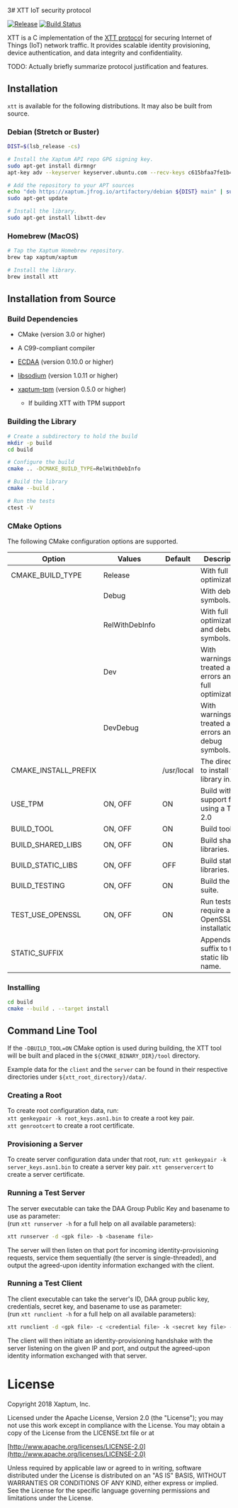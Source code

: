 3# XTT IoT security protocol

[![Release](https://img.shields.io/github/release/xaptum/xtt.svg)](https://github.com/xaptum/xtt/releases)
[![Build Status](https://travis-ci.org/xaptum/xtt.svg?branch=master)](https://travis-ci.org/xaptum/xtt)

XTT is a C implementation of the [XTT
protocol](https://xaptum.github.io/xtt-spec/) for securing Internet of
Things (IoT) network traffic.  It provides scalable identity
provisioning, device authentication, and data integrity and
confidentiality.

TODO: Actually briefly summarize protocol justification and features.

## Installation

`xtt` is available for the following distributions. It may also be
built from source.

### Debian (Stretch or Buster)

``` bash
DIST=$(lsb_release -cs)

# Install the Xaptum API repo GPG signing key.
sudo apt-get install dirmngr
apt-key adv --keyserver keyserver.ubuntu.com --recv-keys c615bfaa7fe1b4ca

# Add the repository to your APT sources
echo "deb https://xaptum.jfrog.io/artifactory/debian ${DIST} main" | sudo tee /etc/apt/sources.list.d/xaptum.list
sudo apt-get update

# Install the library.
sudo apt-get install libxtt-dev
```

### Homebrew (MacOS)

``` bash
# Tap the Xaptum Homebrew repository.
brew tap xaptum/xaptum

# Install the library.
brew install xtt
```

## Installation from Source

### Build Dependencies

* CMake (version 3.0 or higher)
* A C99-compliant compiler

* [ECDAA](https://github.com/xaptum/ecdaa) (version 0.10.0 or higher)
* [libsodium](https://github.com/jedisct1/libsodium) (version 1.0.11 or higher)
* [xaptum-tpm](https://github.com/xaptum/xaptum-tpm) (version 0.5.0 or higher)
  * If building XTT with TPM support

### Building the Library

```bash
# Create a subdirectory to hold the build
mkdir -p build
cd build

# Configure the build
cmake .. -DCMAKE_BUILD_TYPE=RelWithDebInfo

# Build the library
cmake --build .

# Run the tests
ctest -V
```

### CMake Options

The following CMake configuration options are supported.

| Option               | Values         | Default    | Description                                            |
|----------------------|----------------|------------|--------------------------------------------------------|
| CMAKE_BUILD_TYPE     | Release        |            | With full optimizations.                               |
|                      | Debug          |            | With debug symbols.                                    |
|                      | RelWithDebInfo |            | With full optimizations and debug symbols.             |
|                      | Dev            |            | With warnings treated as errors and full optimizations.|
|                      | DevDebug       |            | With warnings treated as errors and debug symbols.     |
| CMAKE_INSTALL_PREFIX |                | /usr/local | The directory to install the library in.               |
| USE_TPM              | ON, OFF        | ON         | Build with support for using a TPM 2.0                 |
| BUILD_TOOL           | ON, OFF        | ON         | Build tool.                                            |
| BUILD_SHARED_LIBS    | ON, OFF        | ON         | Build shared libraries.                                |
| BUILD_STATIC_LIBS    | ON, OFF        | OFF        | Build static libraries.                                |
| BUILD_TESTING        | ON, OFF        | ON         | Build the test suite.                                  |
| TEST_USE_OPENSSL     | ON, OFF        | ON         | Run tests that require an OpenSSL installation.        |
| STATIC_SUFFIX        | <string>       | <none>     | Appends a suffix to the static lib name.               |

### Installing

```bash
cd build
cmake --build . --target install
```

## Command Line Tool

If the `-DBUILD_TOOL=ON` CMake option is used during building,
the XTT tool will be built and placed in the `${CMAKE_BINARY_DIR}/tool` directory.

Example data for the `client` and the `server` can be found in their respective directories under `${xtt_root_directory}/data/`.

### Creating a Root
To create root configuration data, run:  
`xtt genkeypair -k root_keys.asn1.bin` to create a root key pair.  
`xtt genrootcert` to create a root certificate.  

### Provisioning a Server        
To create server configuration data under that root, run:
`xtt genkeypair -k server_keys.asn1.bin` to create a server key pair.
`xtt genservercert` to create a server certificate.  

### Running a Test Server  
The server executable can take the DAA Group Public Key and basename to use as parameter:  
(run `xtt runserver -h` for a full help on all available parameters):
```bash
xtt runserver -d <gpk file> -b <basename file>
```

The server will then listen on that port for incoming identity-provisioning
requests, service them sequentially (the server is single-threaded),
and output the agreed-upon identity information exchanged with the client.

### Running a Test Client  
The client executable can take the server's ID, DAA group public key, credentials, secret key, and basename to use as parameter:  
(run `xtt runclient -h` for a full help on all available parameters):
```bash
xtt runclient -d <gpk file> -c <credential file> -k <secret key file> -n <basename file>
```

The client will then initiate an identity-provisioning handshake with the server
listening on the given IP and port,
and output the agreed-upon identity information exchanged with that server.


# License
Copyright 2018 Xaptum, Inc.

Licensed under the Apache License, Version 2.0 (the "License"); you may not
use this work except in compliance with the License. You may obtain a copy of
the License from the LICENSE.txt file or at

[http://www.apache.org/licenses/LICENSE-2.0](http://www.apache.org/licenses/LICENSE-2.0)

Unless required by applicable law or agreed to in writing, software
distributed under the License is distributed on an "AS IS" BASIS, WITHOUT
WARRANTIES OR CONDITIONS OF ANY KIND, either express or implied. See the
License for the specific language governing permissions and limitations under
the License.
